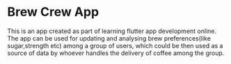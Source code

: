 # Brew Crew App
This is an app created as part of learning flutter app development online.
The app can be used for updating and analysing brew preferences(like sugar,strength etc) among a group of users, which could be then used as a source of data by whoever handles the delivery of coffee among the group.
